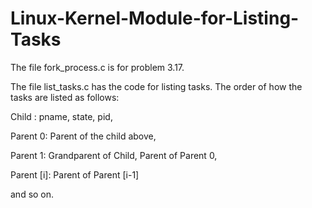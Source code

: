 # Linux-Kernel-Module-for-Listing-Tasks
The file fork_process.c is for problem 3.17. 

The file list_tasks.c has the code for listing tasks. The order of how the tasks are listed as follows:

Child : pname, state, pid, 

Parent 0: Parent of the child above,

Parent 1: Grandparent of Child, Parent of Parent 0,

Parent [i]: Parent of Parent [i-1] 

and so on. 
